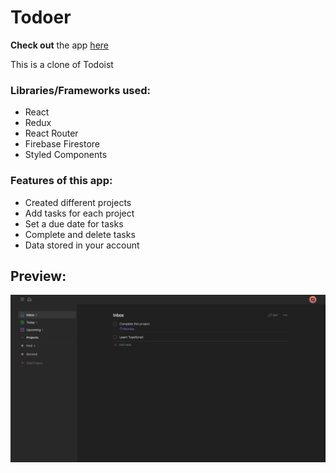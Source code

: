 # Todoer

**Check out** the app [here]()

This is a clone of Todoist

### Libraries/Frameworks used:

- React
- Redux
- React Router
- Firebase Firestore
- Styled Components

### Features of this app:

- Created different projects
- Add tasks for each project
- Set a due date for tasks
- Complete and delete tasks
- Data stored in your account

## Preview:

![Preview](./src/assets/screenshots/preview.png)
